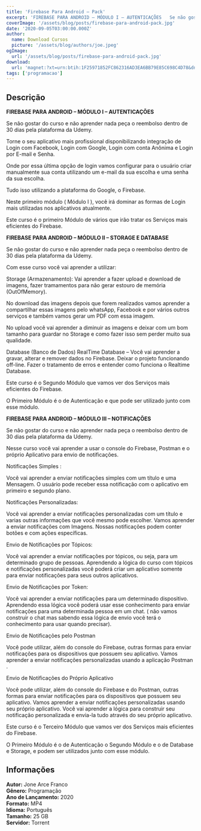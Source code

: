```yaml
---
title: 'Firebase Para Android – Pack'
excerpt: 'FIREBASE PARA ANDROID – MÓDULO I – AUTENTICAÇÕES   Se não gostar do curso e não aprender nada peça o reembolso dentro de 30 dias pela plataforma da Udemy.  Torne o seu aplicativo mais profissional disponibilizando integração de Login com Facebook, Login com Google, Login'
coverImage: '/assets/blog/posts/firebase-para-android-pack.jpg'
date: '2020-09-05T03:00:00.000Z'
author:
  name: Download Cursos
  picture: '/assets/blog/authors/joe.jpeg'
ogImage:
  url: '/assets/blog/posts/firebase-para-android-pack.jpg'
download:
  url: 'magnet:?xt=urn:btih:1F25971852FC862316AD3EA6BB79E85C698C4D78&dn=Firebase%20para%20Android%20%28Pack%29&tr=udp%3a%2f%2ftracker.openbittorrent.com%3a1337%2fannounce&tr=udp%3a%2f%2ftracker.opentrackr.org%3a1337%2fannounce'
tags: ['programacao']
---
```

<h2>Descrição</h2>
<p><strong>FIREBASE PARA ANDROID – MÓDULO I – AUTENTICAÇÕES</strong></p><p>Se não gostar do curso e não aprender nada peça o reembolso dentro de 30 dias pela plataforma da Udemy.</p><p>Torne o seu aplicativo mais profissional disponibilizando integração de Login com Facebook, Login com Google, Login com conta Anônima e Login por E-mail e Senha.</p><p>Onde por essa última opção de login vamos configurar para o usuário criar manualmente sua conta utilizando um e-mail da sua escolha e uma senha da sua escolha.</p><p>Tudo isso utilizando a plataforma do Google, o Firebase.</p><p>Neste primeiro módulo ( Módulo I ), você irá dominar as formas de Login mais utilizadas nos aplicativos atualmente.</p><p>Este curso é o primeiro Módulo de vários que irão tratar os Serviços mais eficientes do Firebase.</p><p><strong>FIREBASE PARA ANDROID – MÓDULO II – STORAGE E DATABASE</strong></p><p>Se não gostar do curso e não aprender nada peça o reembolso dentro de 30 dias pela plataforma da Udemy.</p><p>Com esse curso você vai aprender a utilizar:</p><p>Storage (Armazenamento): Vai aprender a fazer upload e download de imagens, fazer tramamentos para não gerar estouro de memória (OutOfMemory).</p><p>No download das imagens depois que forem realizados vamos aprender a compartilhar essas imagens pelo whatsApp, Facebook e por vários outros serviços e também vamos gerar um PDF com essa imagem.</p><p>No upload você vai aprender a diminuir as imagens e deixar com um bom tamanho para guardar no Storage e como fazer isso sem perder muito sua qualidade.</p><p>Database (Banco de Dados) RealTime Database – Você vai aprender a gravar, alterar e remover dados no Firebase. Deixar o projeto funcionando off-line. Fazer o tratamento de erros e entender como funciona o Realtime Database.</p><p>Este curso é o Segundo Módulo que vamos ver dos Serviços mais eficientes do Firebase.</p><p>O Primeiro Módulo é o de Autenticação e que pode ser utilizado junto com esse módulo.</p><p><strong>FIREBASE PARA ANDROID – MÓDULO III – NOTIFICAÇÕES</strong></p><p>Se não gostar do curso e não aprender nada peça o reembolso dentro de 30 dias pela plataforma da Udemy.</p><p>Nesse curso você vai aprender a usar o console do Firebase, Postman e o próprio Aplicativo para envio de notificações.</p><p>Notificações Simples :</p><p>Você vai aprender a enviar notificações simples com um título e uma Mensagem. O usuário pode receber essa notificação com o aplicativo em primeiro e segundo plano.</p><p>Notificações Personalizadas:</p><p>Você vai aprender a enviar notificações personalizadas com um título e varias outras informações que você mesmo pode escolher. Vamos aprender a enviar notificações com Imagens. Nossas notificações podem conter botões e com ações específicas.</p><p>Envio de Notificações por Tópicos:</p><p>Você vai aprender a enviar notificações por tópicos, ou seja, para um determinado grupo de pessoas. Aprendendo a lógica do curso com tópicos e notificações personalizadas você poderá criar um aplicativo somente para enviar notificações para seus outros aplicativos.</p><p>Envio de Notificações por Token:</p><p>Você vai aprender a enviar notificações para um determinado dispositivo. Aprendendo essa lógica você poderá usar esse conhecimento para enviar notificações para uma determinada pessoa em um chat. ( não vamos construir o chat mas sabendo essa lógica de envio você terá o conhecimento para usar quando precisar).</p><p>Envio de Notificações pelo Postman</p><p>Você pode utilizar, além do console do Firebase, outras formas para enviar notificações para os dispositivos que possuem seu aplicativo. Vamos aprender a enviar notificações personalizadas usando a aplicação Postman .</p><p>Envio de Notificações do Próprio Aplicativo</p><p>Você pode utilizar, além do console do Firebase e do Postman, outras formas para enviar notificações para os dispositivos que possuem seu aplicativo. Vamos aprender a enviar notificações personalizadas usando seu próprio aplicativo. Você vai aprender a lógica para construir seu notificação personalizada e envia-la tudo através do seu próprio aplicativo.</p><p>Este curso é o Terceiro Módulo que vamos ver dos Serviços mais eficientes do Firebase.</p><p>O Primeiro Módulo é o de Autenticação o Segundo Módulo e o de Database e Storage, e podem ser utilizados junto com esse módulo.</p><h2>Informações</h2><p><strong>Autor:</strong> Jone Arce Franco<br/> <strong>Gênero:</strong> Programação<br/> <strong>Ano de Lançamento:</strong> 2020<br/> <strong>Formato:</strong> MP4<br/> <strong>Idioma:</strong> Português<br/> <strong>Tamanho:</strong> 25 GB<br/> <strong>Servidor:</strong> Torrent</p>